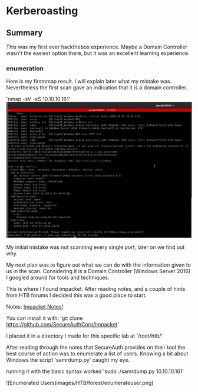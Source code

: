 # Kerberoasting

## Summary

This was my first ever hackthebox experience. Maybe a Domain Controller wasn't the easiest option there, but it was an excellent learning experience.

### enumeration

Here is my firstnmap result. I will explain later what my mistake was. Nevertheless the first scan gave an indication that it is a domain controller.

'nmap -sV -sS 10.10.10.161'
![nmap1](images/HTB/forest/nmap1.png)

My initial mistake was not scanning every single port, later on we find out why.

My next plan was to figure out what we can do with the information given to us in the scan. Considering it is a Domain Controller (Windows Server 2016) I googled around for tools and techniques.

This is where I Found impacket. After reading notes, and a couple of hints from HTB forums I decided this was a good place to start.

Notes: [Impacket Notes!](https://www.secureauth.com/labs/open-source-tools/impacket)

You can install it with:
'git clone https://github.com/SecureAuthCorp/impacket'

I placed it in a directory I made for this specific lab at '/root/htb/'

After reading through the notes that SecureAuth provides on their tool the best course of action was to enumerate a list of users. Knowing a bit about Windows the script 'samrdump.py' caught my eye.

running it with the basic syntax worked 'sudo ./samrdump.py 10.10.10.161'

![Enumerated Users(images/HTB/forest/enumerateuser.png)









